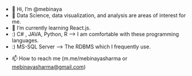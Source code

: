 - 👋 Hi, I’m @mebinaya
- 👀 Data Science, data visualization, and analysis are areas of interest for me.
- 🌱 I’m currently learning React.js.
- :) C# , JAVA, Python, R --> I am comfortable with these programming languages. 
- :) MS-SQL Server --> The RDBMS which I frequently use.
<!--- - 💞️ I’m looking to collaborate on ... --->
- 📫 How to reach me (m.me/mebinayasharma or mebinayasharma@gmail.com)

<!---
mebinaya/mebinaya is a ✨ special ✨ repository because its `README.md` (this file) appears on your GitHub profile.
You can click the Preview link to take a look at your changes.
--->
